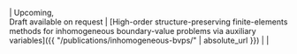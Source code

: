 | Upcoming, <br> Draft available on request | [High-order structure-preserving finite-elements methods for inhomogeneous boundary-value problems via auxiliary variables]({{ "/publications/inhomogeneous-bvps/" | absolute_url }}) | |
